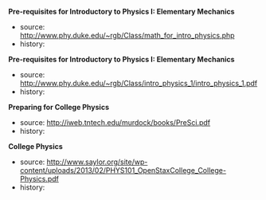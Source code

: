 **Pre-requisites for Introductory to Physics I: Elementary Mechanics**
- source: http://www.phy.duke.edu/~rgb/Class/math_for_intro_physics.php
- history:

**Pre-requisites for Introductory to Physics I: Elementary Mechanics**
- source: http://www.phy.duke.edu/~rgb/Class/intro_physics_1/intro_physics_1.pdf
- history:

**Preparing for College Physics**
- source: http://iweb.tntech.edu/murdock/books/PreSci.pdf
- history:

**College Physics**
- source: http://www.saylor.org/site/wp-content/uploads/2013/02/PHYS101_OpenStaxCollege_College-Physics.pdf
- history:
